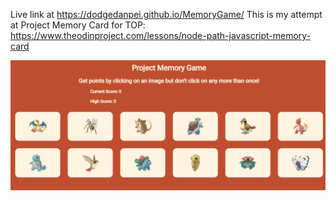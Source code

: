 Live link at https://dodgedanpei.github.io/MemoryGame/
This is my attempt at Project Memory Card for TOP: https://www.theodinproject.com/lessons/node-path-javascript-memory-card

![Screenshot](https://github.com/dodgedanpei/MemoryGame/blob/main/screenshot.PNG?)
